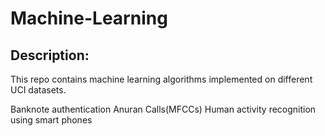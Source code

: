 # Machine-Learning

## Description:

This repo contains machine learning algorithms implemented on different UCI datasets.

Banknote authentication
Anuran Calls(MFCCs)
Human activity recognition using smart phones
